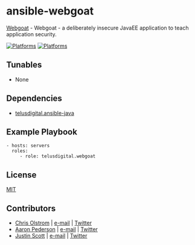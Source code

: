 # ansible-webgoat

[Webgoat](https://code.google.com/p/webgoat/) - Webgoat - a deliberately insecure JavaEE application to teach application security.

[![Platforms](http://img.shields.io/badge/platforms-ubuntu-lightgrey.svg?style=flat)](#)
[![Platforms](https://travis-ci.org/telusdigital/ansible-webgoat.svg?branch=master)](#)

Tunables
--------
* None

Dependencies
------------
* [telusdigital.ansible-java](https://github.com/telusdigital/ansible-java/)

Example Playbook
----------------
    - hosts: servers
      roles:
         - role: telusdigital.webgoat

License
-------
[MIT](https://tldrlegal.com/license/mit-license)

Contributors
------------
* [Chris Olstrom](https://colstrom.github.io/) | [e-mail](mailto:chris@olstrom.com) | [Twitter](https://twitter.com/ChrisOlstrom)
* [Aaron Pederson](https://aaronpederson.github.io) | [e-mail](mailto:aaronpederson@gmail.com) | [Twitter](https://twitter.com/GunFuSamurai)
* [Justin Scott](https://jvscott.net) | [e-mail](mailto:jvscott@gmail.com) | [Twitter](https://twitter.com/AKindlyOrc)
